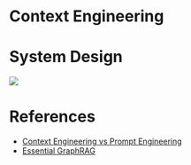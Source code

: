# Context Engineering

# System Design

![](assets/RAG-High-Level.png)

# References
- [Context Engineering vs Prompt Engineering](https://medium.com/data-science-in-your-pocket/context-engineering-vs-prompt-engineering-379e9622e19d)
- [Essential GraphRAG](https://neo4j.com/essential-graphrag/)